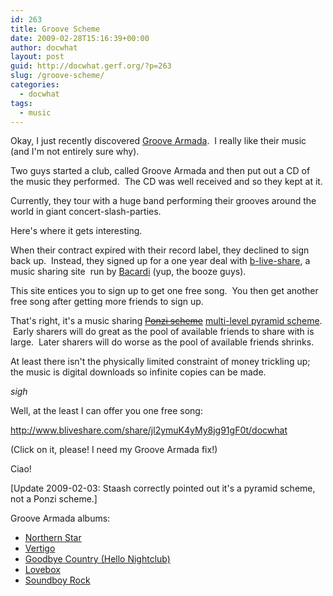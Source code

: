 ```yaml
---
id: 263
title: Groove Scheme
date: 2009-02-28T15:16:39+00:00
author: docwhat
layout: post
guid: http://docwhat.gerf.org/?p=263
slug: /groove-scheme/
categories:
  - docwhat
tags:
  - music
---
```

Okay, I just recently discovered <a title="Groove Armada home page" href="http://www.groovearmada.com/">Groove Armada</a>.  I really like their music (and I'm not entirely sure why).

Two guys started a club, called Groove Armada and then put out a CD of the music they performed.  The CD was well received and so they kept at it.

Currently, they tour with a huge band performing their grooves around the world in giant concert-slash-parties.

Here's where it gets interesting.

When their contract expired with their record label, they declined to sign back up.  Instead, they signed up for a one year deal with <a href="http://www.bliveshare.com/share/jl2ymuK4yMy8jg91gF0t/docwhat">b-live-share</a>, a music sharing site  run by <a href="http://www.bacardi.com/">Bacardi</a> (yup, the booze guys).

This site entices you to sign up to get one free song.  You then get another free song after getting more friends to sign up.

That's right, it's a music sharing <a href="http://en.wikipedia.org/wiki/Ponzi_scheme"><span style="text-decoration: line-through;">Ponzi scheme</span></a> <a href="http://en.wikipedia.org/wiki/Multilevel_pyramid_scheme">multi-level pyramid scheme</a>.  Early sharers will do great as the pool of available friends to share with is large.  Later sharers will do worse as the pool of available friends shrinks.

At least there isn't the physically limited constraint of money trickling up; the music is digital downloads so infinite copies can be made.

*sigh*

Well, at the least I can offer you one free song:

<a title="Get some Groove Armada music for you and me!" href="http://www.bliveshare.com/share/jl2ymuK4yMy8jg91gF0t/docwhat">http://www.bliveshare.com/share/jl2ymuK4yMy8jg91gF0t/docwhat</a>

(Click on it, please! I need my Groove Armada fix!)

Ciao!

[Update 2009-02-03: Staash correctly pointed out it's a pyramid scheme, not a Ponzi scheme.]

Groove Armada albums:
<ul>
	<li><a href="http://www.amazon.com/Northern-Star-Groove-Armada/dp/B00003ZKTA%3FSubscriptionId%3D02E5W5871AJF7PMMMS82%26tag%3Dws%26linkCode%3Dxm2%26camp%3D2025%26creative%3D165953%26creativeASIN%3DB00003ZKTA">Northern Star</a></li>
	<li><a href="http://www.amazon.com/Vertigo-Groove-Armada/dp/B00004KD1L%3FSubscriptionId%3D02E5W5871AJF7PMMMS82%26tag%3Dws%26linkCode%3Dxm2%26camp%3D2025%26creative%3D165953%26creativeASIN%3DB00004KD1L">Vertigo</a></li>
	<li><a href="http://www.amazon.com/Goodbye-Country-Nightclub-Groove-Armada/dp/B00005NNQO%3FSubscriptionId%3D02E5W5871AJF7PMMMS82%26tag%3Dws%26linkCode%3Dxm2%26camp%3D2025%26creative%3D165953%26creativeASIN%3DB00005NNQO">Goodbye Country (Hello Nightclub)</a></li>
	<li><a href="http://www.amazon.com/Lovebox-Groove-Armada/dp/B00007JMFF%3FSubscriptionId%3D02E5W5871AJF7PMMMS82%26tag%3Dws%26linkCode%3Dxm2%26camp%3D2025%26creative%3D165953%26creativeASIN%3DB00007JMFF">Lovebox</a></li>
	<li><a href="http://www.amazon.com/Soundboy-Rock-Groove-Armada/dp/B000NJLQVA%3FSubscriptionId%3D02E5W5871AJF7PMMMS82%26tag%3Dws%26linkCode%3Dxm2%26camp%3D2025%26creative%3D165953%26creativeASIN%3DB000NJLQVA">Soundboy Rock</a></li>
</ul>